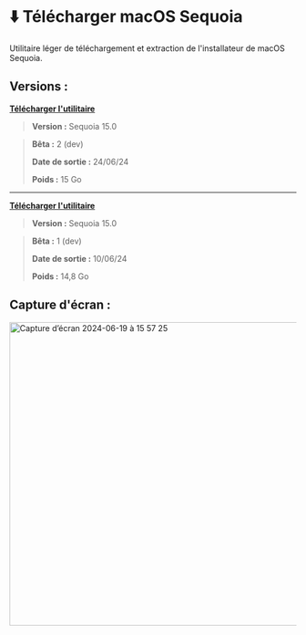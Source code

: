 # ⬇️ Télécharger macOS Sequoia
Utilitaire léger de téléchargement et extraction de l'installateur de macOS Sequoia.

## Versions :

**[Télécharger l'utilitaire](https://github.com/istucesyt/download-install-macos-sequoia/releases/tag/15.0-beta2)**

> **Version :** Sequoia 15.0

> **Bêta :** 2 (dev)
>
> **Date de sortie :** 24/06/24
> 
> **Poids :** 15 Go

---

**[Télécharger l'utilitaire](https://github.com/istucesyt/download-install-macos-sequoia/releases/tag/15.0-beta1)**

> **Version :** Sequoia 15.0

> **Bêta :** 1 (dev)
>
> **Date de sortie :** 10/06/24
> 
> **Poids :** 14,8 Go

## Capture d'écran :
<img width="532" alt="Capture d’écran 2024-06-19 à 15 57 25" src="https://github.com/istucesyt/download-install-macos-sequoia/assets/108399865/466a7e51-7d1d-4eb9-806a-1a245b42aca7">

